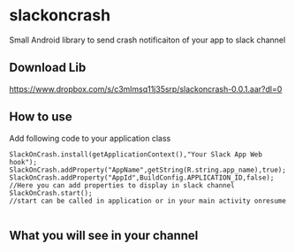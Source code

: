 # slackoncrash
Small Android library to send crash notificaiton of your app to slack channel

## Download Lib
https://www.dropbox.com/s/c3mlmsq11j35srp/slackoncrash-0.0.1.aar?dl=0

## How to use
Add following code to your application class
```
SlackOnCrash.install(getApplicationContext(),"Your Slack App Web hook");
SlackOnCrash.addProperty("AppName",getString(R.string.app_name),true);
SlackOnCrash.addProperty("AppId",BuildConfig.APPLICATION_ID,false);
//Here you can add properties to display in slack channel
SlackOnCrash.start();
//start can be called in application or in your main activity onresume
        
```

## What you will see in your channel
